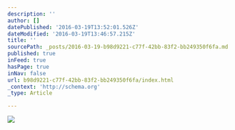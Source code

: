 ```yaml
---
description: ''
author: []
datePublished: '2016-03-19T13:52:01.526Z'
dateModified: '2016-03-19T13:46:57.215Z'
title: ''
sourcePath: _posts/2016-03-19-b98d9221-c77f-42bb-83f2-bb249350f6fa.md
published: true
inFeed: true
hasPage: true
inNav: false
url: b98d9221-c77f-42bb-83f2-bb249350f6fa/index.html
_context: 'http://schema.org'
_type: Article

---
```

![](https://the-grid-user-content.s3-us-west-2.amazonaws.com/2a43accb-80e9-42b8-9dce-c04112570be2.png)